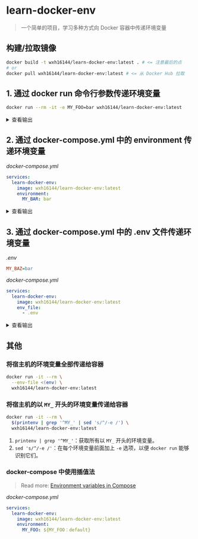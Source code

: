 # learn-docker-env

> 一个简单的项目，学习多种方式向 Docker 容器中传递环境变量

## 构建/拉取镜像

```bash
docker build -t wxh16144/learn-docker-env:latest . # <= 注意最后的点
# or
docker pull wxh16144/learn-docker-env:latest # <= 从 Docker Hub 拉取
```

## 1. 通过 docker run 命令行参数传递环境变量

```bash
docker run --rm -it -e MY_FOO=bar wxh16144/learn-docker-env:latest
```

<details>
  <summary>查看输出</summary>
  
  ```log
➜ docker run --rm -it -e MY_FOO=bar wxh16144/learn-docker-env:latest
============================================================================
========================== ENVIRONMENT VARIABLES ===========================
============================================================================
HOSTNAME=83479b1e89e0
MY_FOO=bar
SHLVL=1
HOME=/root
TERM=xterm
PATH=/usr/local/sbin:/usr/local/bin:/usr/sbin:/usr/bin:/sbin:/bin
PWD=/app
============================================================================
========================== END OF ENVIRONMENT VARIABLES ====================
============================================================================
Container is running. Press Ctrl+C to exit.

  ```
  
</details>

## 2. 通过 docker-compose.yml 中的 environment 传递环境变量

_docker-compose.yml_

```yaml
services:
  learn-docker-env:
    image: wxh16144/learn-docker-env:latest
    environment:
      MY_BAR: bar
```

<details>
  <summary>查看输出</summary>
  
  ```log
============================================================================
========================== ENVIRONMENT VARIABLES ===========================
============================================================================
HOSTNAME=42f8af0b7093
SHLVL=1
HOME=/root
PATH=/usr/local/sbin:/usr/local/bin:/usr/sbin:/usr/bin:/sbin:/bin
MY_BAR=bar
PWD=/app
============================================================================
========================== END OF ENVIRONMENT VARIABLES ====================
============================================================================
Container is running. Press Ctrl+C to exit.

  ```

</details>

## 3. 通过 docker-compose.yml 中的 .env 文件传递环境变量

_.env_

```ini
MY_BAZ=bar
```

_docker-compose.yml_

```yaml
services:
  learn-docker-env:
    image: wxh16144/learn-docker-env:latest
    env_file:
      - .env
```

<details>
  <summary>查看输出</summary>
  
  ```log
============================================================================
========================== ENVIRONMENT VARIABLES ===========================
============================================================================
HOSTNAME=bdda7aa8cd0e
SHLVL=1
HOME=/root
PATH=/usr/local/sbin:/usr/local/bin:/usr/sbin:/usr/bin:/sbin:/bin
PWD=/app
MY_BAZ=bar
============================================================================
========================== END OF ENVIRONMENT VARIABLES ====================
============================================================================
Container is running. Press Ctrl+C to exit.

  ```

</details>

## 其他

### 将宿主机的环境变量全部传递给容器

```bash
docker run -it --rm \
  --env-file <(env) \
  wxh16144/learn-docker-env:latest
```

### 将宿主机的以 `MY_` 开头的环境变量传递给容器

```bash
docker run -it --rm \
  $(printenv | grep '^MY_' | sed 's/^/-e /') \
  wxh16144/learn-docker-env:latest
```

1. `printenv | grep '^MY_'`：获取所有以 `MY_` 开头的环境变量。
2. `sed 's/^/-e /'`：在每个环境变量前面加上 `-e` 选项，以便 `docker run` 能够识别它们。

### docker-compose 中使用插值法

> Read more: [Environment variables in Compose](https://docs.docker.com/compose/how-tos/environment-variables/)

_docker-compose.yml_

```yaml
services:
  learn-docker-env:
    image: wxh16144/learn-docker-env:latest
    environment:
      MY_FOO: ${MY_FOO：default}
```
